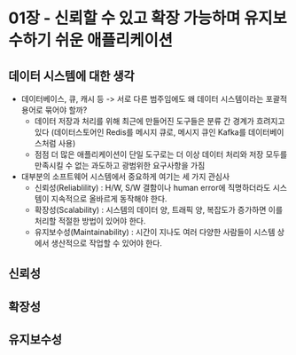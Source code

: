 # 01장 - 신뢰할 수 있고 확장 가능하며 유지보수하기 쉬운 애플리케이션

## 데이터 시스템에 대한 생각

* 데이터베이스, 큐, 캐시 등 -> 서로 다른 범주임에도 왜 데이터 시스템이라는 포괄적 용어로 묶어야 할까?
  * 데이터 저장과 처리를 위해 최근에 만들어진 도구들은 분류 간 경계가 흐려지고 있다 (데이터스토어인 Redis를 메시지 큐로, 메시지 큐인 Kafka를 데이터베이스처럼 사용)
  * 점점 더 많은 애플리케이션이 단일 도구로는 더 이상 데이터 처리와 저장 모두를 만족시킬 수 없는 과도하고 광범위한 요구사항을 가짐
* 대부분의 소프트웨어 시스템에서 중요하게 여기는 세 가지 관심사
  * 신뢰성(Reliablility) : H/W, S/W 결함이나 human error에 직명하더라도 시스템이 지속적으로 올바르게 동작해야 한다.
  * 확장성(Scalability) : 시스템의 데이터 양, 트래픽 양, 복잡도가 증가하면 이를 처리할 적절한 방법이 있어야 한다.
  * 유지보수성(Maintainability) : 시간이 지나도 여러 다양한 사람들이 시스템 상에서 생산적으로 작업할 수 있어야 한다.

## 신뢰성


## 확장성


## 유지보수성

